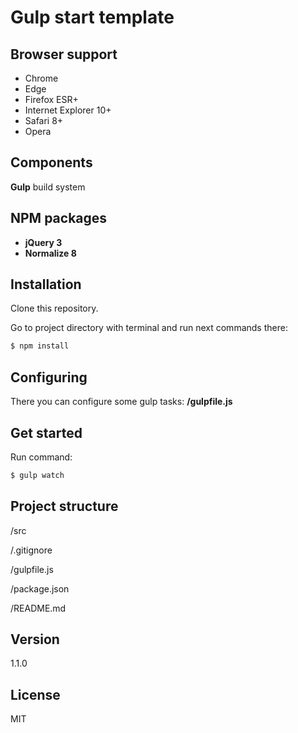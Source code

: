 # Gulp start template

## Browser support

- Chrome
- Edge
- Firefox ESR+
- Internet Explorer 10+
- Safari 8+
- Opera


## Components
**Gulp** build system

## NPM packages

* **jQuery 3**
* **Normalize 8**


## Installation

Clone this repository.

Go to project directory with terminal and run next commands there:
```sh
$ npm install
```

## Configuring
There you can configure some gulp tasks:
**/gulpfile.js**

## Get started
Run command:
```sh
$ gulp watch
```

## Project structure
/src

/.gitignore

/gulpfile.js

/package.json

/README.md

## Version
1.1.0

## License

MIT